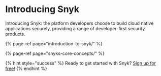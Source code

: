 # Introducing Snyk

Introducing Snyk: the platform developers choose to build cloud native applications securely, providing a range of developer-first security products.

{% page-ref page="introduction-to-snyk/" %}

{% page-ref page="snyks-core-concepts/" %}



{% hint style="success" %}
Ready to get started with Snyk? [Sign up for free!](https://snyk.io/login?cta=sign-up&loc=footer&page=support_docs_page)
{% endhint %}

